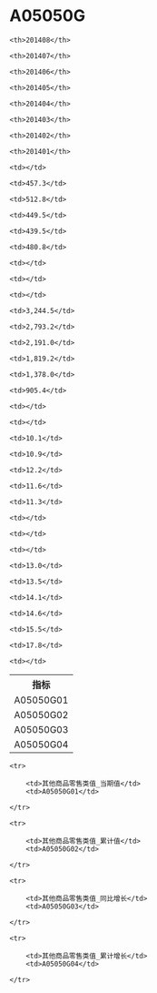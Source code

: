 A05050G
======


<table>

<tr>
    <th>指标</th>
    
    <th>201408</th>
    
    <th>201407</th>
    
    <th>201406</th>
    
    <th>201405</th>
    
    <th>201404</th>
    
    <th>201403</th>
    
    <th>201402</th>
    
    <th>201401</th>
    
</tr>


<tr>
    <td>A05050G01</td>
    
    <td></td>
    
    <td>457.3</td>
    
    <td>512.8</td>
    
    <td>449.5</td>
    
    <td>439.5</td>
    
    <td>480.8</td>
    
    <td></td>
    
    <td></td>
    

</tr>

<tr>
    <td>A05050G02</td>
    
    <td></td>
    
    <td>3,244.5</td>
    
    <td>2,793.2</td>
    
    <td>2,191.0</td>
    
    <td>1,819.2</td>
    
    <td>1,378.0</td>
    
    <td>905.4</td>
    
    <td></td>
    

</tr>

<tr>
    <td>A05050G03</td>
    
    <td></td>
    
    <td>10.1</td>
    
    <td>10.9</td>
    
    <td>12.2</td>
    
    <td>11.6</td>
    
    <td>11.3</td>
    
    <td></td>
    
    <td></td>
    

</tr>

<tr>
    <td>A05050G04</td>
    
    <td></td>
    
    <td>13.0</td>
    
    <td>13.5</td>
    
    <td>14.1</td>
    
    <td>14.6</td>
    
    <td>15.5</td>
    
    <td>17.8</td>
    
    <td></td>
    

</tr>


</table>

<table>
    
    <tr>

        <td>其他商品零售类值_当期值</td>
        <td>A05050G01</td>

    </tr>
    
    <tr>

        <td>其他商品零售类值_累计值</td>
        <td>A05050G02</td>

    </tr>
    
    <tr>

        <td>其他商品零售类值_同比增长</td>
        <td>A05050G03</td>

    </tr>
    
    <tr>

        <td>其他商品零售类值_累计增长</td>
        <td>A05050G04</td>

    </tr>
    
</table>